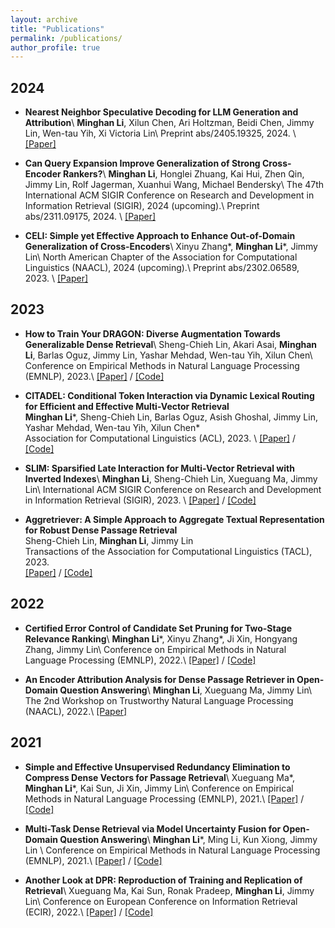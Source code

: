 ```yaml
---
layout: archive
title: "Publications"
permalink: /publications/
author_profile: true
---
```


<!-- ## Preprints -->
<!-- 
 -->

## 2024
- **Nearest Neighbor Speculative Decoding for LLM Generation and Attribution**\\
**Minghan Li**, Xilun Chen, Ari Holtzman, Beidi Chen, Jimmy Lin, Wen-tau Yih, Xi Victoria Lin\\
Preprint abs/2405.19325, 2024.        \\
[\[Paper\]](https://arxiv.org/abs/2405.19325)

- **Can Query Expansion Improve Generalization of Strong Cross-Encoder Rankers?**\\
**Minghan Li**, Honglei Zhuang, Kai Hui, Zhen Qin, Jimmy Lin, Rolf Jagerman, Xuanhui Wang, Michael Bendersky\\
The 47th International ACM SIGIR Conference on Research and Development in Information Retrieval (SIGIR), 2024 (upcoming).\\
Preprint abs/2311.09175, 2024.        \\
[\[Paper\]](https://arxiv.org/abs/2311.09175)


- **CELI: Simple yet Effective Approach to Enhance Out-of-Domain Generalization of Cross-Encoders**\\
Xinyu Zhang\*, **Minghan Li**\*, Jimmy Lin\\
North American Chapter of the Association for Computational Linguistics (NAACL), 2024 (upcoming).\\
Preprint abs/2302.06589, 2023.        \\
[\[Paper\]](https://arxiv.org/abs/2302.06589)

## 2023
- **How to Train Your DRAGON: Diverse Augmentation Towards Generalizable Dense Retrieval**\\
Sheng-Chieh Lin, Akari Asai, **Minghan Li**, Barlas Oguz, Jimmy Lin, Yashar Mehdad, Wen-tau Yih, Xilun Chen\\
Conference on Empirical Methods in Natural Language Processing (EMNLP), 2023.\\
[\[Paper\]](https://aclanthology.org/2023.findings-emnlp.423/) / [\[Code\]](https://github.com/facebookresearch/dpr-scale)

- **CITADEL: Conditional Token Interaction via Dynamic Lexical Routing for Efficient and Effective Multi-Vector Retrieval**  
**Minghan Li**\*, Sheng-Chieh Lin, Barlas Oguz, Asish Ghoshal, Jimmy Lin, Yashar Mehdad, Wen-tau Yih, Xilun Chen\*         
Association for Computational Linguistics (ACL), 2023.   \\
[\[Paper\]](https://aclanthology.org/2023.acl-long.663/) / [\[Code\]](https://github.com/facebookresearch/dpr-scale/tree/citadel)

- **SLIM: Sparsified Late Interaction for Multi-Vector Retrieval with Inverted Indexes**\\
**Minghan Li**, Sheng-Chieh Lin, Xueguang Ma, Jimmy Lin\\
International ACM SIGIR Conference on Research and Development in Information Retrieval (SIGIR), 2023. \\
[\[Paper\]](https://dl.acm.org/doi/abs/10.1145/3539618.3591977) / [\[Code\]](https://github.com/castorini/pyserini/blob/master/docs/experiments-slim.md)

- **Aggretriever: A Simple Approach to Aggregate Textual Representation for Robust Dense Passage Retrieval**  
Sheng-Chieh Lin, **Minghan Li**, Jimmy Lin           
Transactions of the Association for Computational Linguistics (TACL), 2023.   
[\[Paper\]](https://direct.mit.edu/tacl/article/doi/10.1162/tacl_a_00556/116046/Aggretriever-A-Simple-Approach-to-Aggregate) / [\[Code\]](https://github.com/castorini/dhr)     

## 2022
- **Certified Error Control of Candidate Set Pruning for Two-Stage Relevance Ranking**\\
**Minghan Li**\*, Xinyu Zhang\*, Ji Xin, Hongyang Zhang, Jimmy Lin\\
Conference on Empirical Methods in Natural Language Processing (EMNLP), 2022.\\
[\[Paper\]](https://aclanthology.org/2022.emnlp-main.23/) / [\[Code\]](https://github.com/alexlimh/CEC-Ranking)     

- **An Encoder Attribution Analysis for Dense Passage Retriever in Open-Domain Question Answering**\\
**Minghan Li**, Xueguang Ma, Jimmy Lin\\
The 2nd Workshop on Trustworthy Natural Language Processing (NAACL), 2022.\\
[\[Paper\]](https://aclanthology.org/2022.trustnlp-1.1) 


## 2021       
- **Simple and Effective Unsupervised Redundancy Elimination to Compress Dense Vectors for Passage Retrieval**\\
Xueguang Ma\*, **Minghan Li**\*, Kai Sun, Ji Xin, Jimmy Lin\\
Conference on Empirical Methods in Natural Language Processing (EMNLP), 2021.\\
[\[Paper\]](https://aclanthology.org/2021.emnlp-main.227/) / [\[Code\]](https://github.com/castorini/pyserini/blob/master/docs/experiments-dpr-compression.md)

- **Multi-Task Dense Retrieval via Model Uncertainty Fusion for Open-Domain Question Answering**\\
**Minghan Li**\*, Ming Li, Kun Xiong, Jimmy Lin \\
Conference on Empirical Methods in Natural Language Processing (EMNLP), 2021.\\
[\[Paper\]](	
https://aclanthology.org/2021.findings-emnlp.26/) / [\[Code\]](https://github.com/alexlimh/DPR_MUF)

- **Another Look at DPR: Reproduction of Training and Replication of Retrieval**\\
Xueguang Ma, Kai Sun, Ronak Pradeep, **Minghan Li**, Jimmy Lin\\
Conference on European Conference on Information Retrieval (ECIR), 2022.\\
[\[Paper\]](	
https://dl.acm.org/doi/abs/10.1007/978-3-030-99736-6_41) / [\[Code\]](https://github.com/castorini/pyserini/blob/master/docs/experiments-dpr.md)
